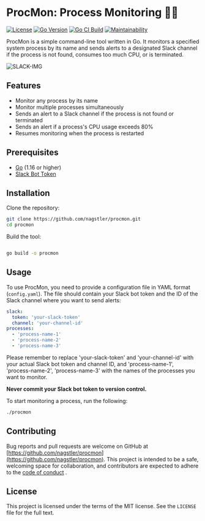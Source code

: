 # ProcMon: Process Monitoring 🕵️‍♀️
[![License](https://img.shields.io/badge/License-MIT-yellow.svg)](https://opensource.org/licenses/MIT) [![Go Version](https://img.shields.io/badge/Go-1.17-blue.svg)](https://golang.org/dl/) [![Go CI Build](https://github.com/nagstler/procmon/actions/workflows/main.yml/badge.svg)](https://github.com/nagstler/procmon/actions/workflows/main.yml) [![Maintainability](https://api.codeclimate.com/v1/badges/4020d2d5bb982e89047a/maintainability)](https://codeclimate.com/github/nagstler/procmon/maintainability)

ProcMon is a simple command-line tool written in Go. It monitors a specified system process by its name and sends alerts to a designated Slack channel if the process is not found, consumes too much CPU, or is terminated.

![SLACK-IMG](https://github.com/nagstler/procmon/assets/1298480/a61602ab-5f58-43d9-b563-216e386af486)


## Features

- Monitor any process by its name
- Monitor multiple processes simultaneously
- Sends an alert to a Slack channel if the process is not found or terminated
- Sends an alert if a process's CPU usage exceeds 80%
- Resumes monitoring when the process is restarted

## Prerequisites

- [Go](https://golang.org/dl/) (1.16 or higher)
- [Slack Bot Token](https://api.slack.com/authentication/basics)

## Installation

Clone the repository:

```bash
git clone https://github.com/nagstler/procmon.git
cd procmon
```

Build the tool:

```bash

go build -o procmon
```

## Usage

To use ProcMon, you need to provide a configuration file in YAML format (`config.yaml`). The file should contain your Slack bot token and the ID of the Slack channel where you want to send alerts:

```yaml
slack:
  token: 'your-slack-token'
  channel: 'your-channel-id'
processes:
  - 'process-name-1'
  - 'process-name-2'
  - 'process-name-3'
```

Please remember to replace 'your-slack-token' and 'your-channel-id' with your actual Slack bot token and channel ID, and 'process-name-1', 'process-name-2', 'process-name-3' with the names of the processes you want to monitor.

**Never commit your Slack bot token to version control.**

To start monitoring a process, run the following:

```bash
./procmon
```

## Contributing

Bug reports and pull requests are welcome on GitHub at [https://github.com/nagstler/procmon](https://github.com/nagstler/procmon). 
This project is intended to be a safe, welcoming space for collaboration, and contributors are expected to adhere to the [code of conduct](https://github.com/nagstler/procmon/blob/main/CODE_OF_CONDUCT.md) .

## License

This project is licensed under the terms of the MIT license. See the `LICENSE` file for the full text.
